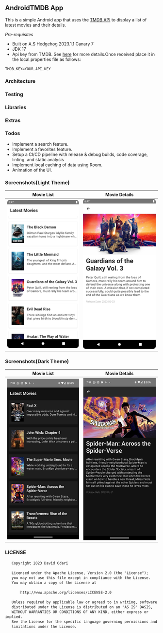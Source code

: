 ## AndroidTMDB App

This is a simple Android app that uses the [TMDB API](https://www.themoviedb.org/documentation/api) to display a list of latest movies and their details.

*Pre-requisites*
- Built on A.S Hedgehog 2023.1.1 Canary 7
- JDK 17
- Api key from TMDB. See [here](https://developers.themoviedb.org/3/getting-started/introduction) for more details.Once received
place it in the local.properties file as follows:
``` properties
TMDB_KEY=YOUR_API_KEY
```

### Architecture

### Testing

### Libraries

### Extras


### Todos

- Implement a search feature.
- Implement a favorites feature.
- Setup a CI/CD pipeline with release & debug builds, code coverage, linting, and static analysis
- Implement local caching of data using Room.
- Animation of the UI.


### Screenshots(Light Theme)

| Movie List | Movie Details |
|------------|---------------|
|![Movie List](screenshots/movie_list.png)|![Movie Details](screenshots/movie_details.png)|

### Screenshots(Dark Theme)

| Movie List                                     | Movie Details                                        |
|------------------------------------------------|------------------------------------------------------|
| ![Movie List](screenshots/movie_list_dark.png) | ![Movie Details](screenshots/movie_details_dark.png) |



### LICENSE

```
   Copyright 2023 David Odari

   Licensed under the Apache License, Version 2.0 (the "License");
   you may not use this file except in compliance with the License.
   You may obtain a copy of the License at

       http://www.apache.org/licenses/LICENSE-2.0

   Unless required by applicable law or agreed to in writing, software
   distributed under the License is distributed on an "AS IS" BASIS,
   WITHOUT WARRANTIES OR CONDITIONS OF ANY KIND, either express or implied.
   See the License for the specific language governing permissions and
   limitations under the License.
   
```
